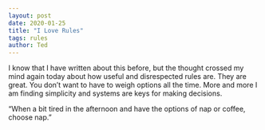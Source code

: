 ```yaml
---
layout: post
date: 2020-01-25
title: "I Love Rules"
tags: rules
author: Ted
---
```


I know that I have written about this before, but the thought crossed my mind again today about how useful and disrespected rules are. They are great. You don’t want to have to weigh options all the time. More and more I am finding simplicity and systems are keys for making decisions.

“When a bit tired in the afternoon and have the options of nap or coffee, choose nap.”
